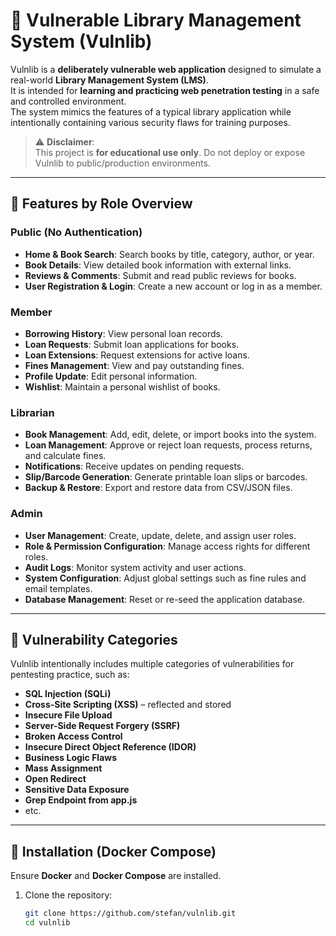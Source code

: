 # 📖 Vulnerable Library Management System (Vulnlib)

Vulnlib is a **deliberately vulnerable web application** designed to simulate a real-world **Library Management System (LMS)**.  
It is intended for **learning and practicing web penetration testing** in a safe and controlled environment.  
The system mimics the features of a typical library application while intentionally containing various security flaws for training purposes.  

> ⚠️ **Disclaimer**:  
> This project is **for educational use only**. Do not deploy or expose Vulnlib to public/production environments.

---

## 🔹 Features by Role Overview

### Public (No Authentication)
- **Home & Book Search**: Search books by title, category, author, or year.  
- **Book Details**: View detailed book information with external links.  
- **Reviews & Comments**: Submit and read public reviews for books.  
- **User Registration & Login**: Create a new account or log in as a member.

### Member
- **Borrowing History**: View personal loan records.  
- **Loan Requests**: Submit loan applications for books.  
- **Loan Extensions**: Request extensions for active loans.  
- **Fines Management**: View and pay outstanding fines.  
- **Profile Update**: Edit personal information.  
- **Wishlist**: Maintain a personal wishlist of books.  

### Librarian
- **Book Management**: Add, edit, delete, or import books into the system.  
- **Loan Management**: Approve or reject loan requests, process returns, and calculate fines.  
- **Notifications**: Receive updates on pending requests.  
- **Slip/Barcode Generation**: Generate printable loan slips or barcodes.  
- **Backup & Restore**: Export and restore data from CSV/JSON files.  

### Admin
- **User Management**: Create, update, delete, and assign user roles.  
- **Role & Permission Configuration**: Manage access rights for different roles.  
- **Audit Logs**: Monitor system activity and user actions.  
- **System Configuration**: Adjust global settings such as fine rules and email templates.  
- **Database Management**: Reset or re-seed the application database.  

---

## 🔹 Vulnerability Categories
Vulnlib intentionally includes multiple categories of vulnerabilities for pentesting practice, such as:

- **SQL Injection (SQLi)**  
- **Cross-Site Scripting (XSS)** – reflected and stored  
- **Insecure File Upload**  
- **Server-Side Request Forgery (SSRF)**  
- **Broken Access Control**
- **Insecure Direct Object Reference (IDOR)**    
- **Business Logic Flaws**  
- **Mass Assignment**  
- **Open Redirect**  
- **Sensitive Data Exposure**  
- **Grep Endpoint from app.js**
- etc.

---

## 🔹 Installation (Docker Compose)

Ensure **Docker** and **Docker Compose** are installed.

1. Clone the repository:
   ```bash
   git clone https://github.com/stefan/vulnlib.git
   cd vulnlib
   ```


